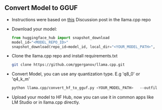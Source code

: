 ## Convert Model to GGUF

- Instructions were based on [this](https://github.com/ggml-org/llama.cpp/discussions/2948) Discussion post in the llama.cpp repo 

- Download your model:

    ```python
    from huggingface_hub import snapshot_download
    model_id="<MODEL_REPO_ID>"
    snapshot_download(repo_id=model_id, local_dir="<YOUR_MODEL_PATH>", revision="main")
    ```


- Clone the llama.cpp repo and install requirements.txt

    ```bash
    git clone https://github.com/ggerganov/llama.cpp.git

    ```

- Convert Model, you can use any quantization type. E.g 'q8_0' or 'q4_k_m' 


    ```bash
    python llama.cpp/convert_hf_to_gguf.py <YOUR_MODEL_PATH>   --outfile <YOUR_MODEL_NAME>.gguf  --outtype q8_0
    ```

- Upload your model to HF Hub, now you can use it in common apps like LM Studio or in llama.cpp directly.

